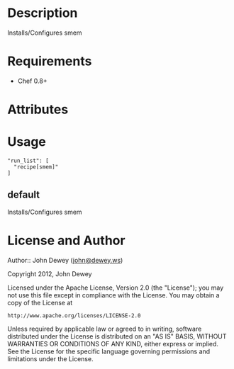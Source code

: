 Description
===========

Installs/Configures smem

Requirements
============

* Chef 0.8+

Attributes
==========

Usage
=====

    "run_list": [
      "recipe[smem]"
    ]

default
----

Installs/Configures smem

License and Author
==================

Author:: John Dewey (<john@dewey.ws>)

Copyright 2012, John Dewey

Licensed under the Apache License, Version 2.0 (the "License");
you may not use this file except in compliance with the License.
You may obtain a copy of the License at

    http://www.apache.org/licenses/LICENSE-2.0

Unless required by applicable law or agreed to in writing, software
distributed under the License is distributed on an "AS IS" BASIS,
WITHOUT WARRANTIES OR CONDITIONS OF ANY KIND, either express or implied.
See the License for the specific language governing permissions and
limitations under the License.
